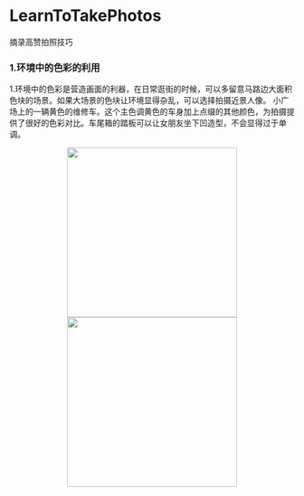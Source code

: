 # LearnToTakePhotos
摘录高赞拍照技巧

### 1.环境中的色彩的利用
1.环境中的色彩是营造画面的利器，在日常逛街的时候，可以多留意马路边大面积色块的场景。如果大场景的色块让环境显得杂乱，可以选择拍摄近景人像。
小广场上的一辆黄色的维修车。这个主色调黄色的车身加上点缀的其他颜色，为拍摄提供了很好的色彩对比。车尾箱的踏板可以让女朋友坐下凹造型，不会显得过于单调。

<center class="half">
<img src="https://pic3.zhimg.com/80/v2-4c6d28df3875be0e40966207fa288ebf_720w.jpg?source=1940ef5c" width="300px"><img src="https://pica.zhimg.com/80/v2-d02fee113b7283c14314e9a1bbbb1eaf_720w.jpg?source=1940ef5c" width="300px"></center>
